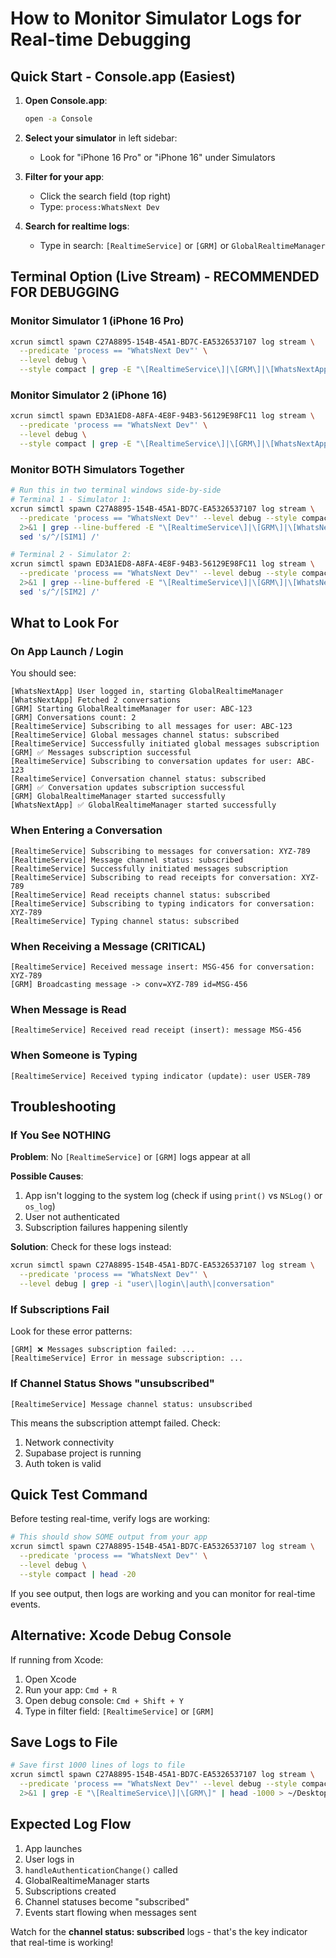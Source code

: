 # How to Monitor Simulator Logs for Real-time Debugging

## Quick Start - Console.app (Easiest)

1. **Open Console.app**:
   ```bash
   open -a Console
   ```

2. **Select your simulator** in left sidebar:
   - Look for "iPhone 16 Pro" or "iPhone 16" under Simulators

3. **Filter for your app**:
   - Click the search field (top right)
   - Type: `process:WhatsNext Dev`

4. **Search for realtime logs**:
   - Type in search: `[RealtimeService]` or `[GRM]` or `GlobalRealtimeManager`

## Terminal Option (Live Stream) - RECOMMENDED FOR DEBUGGING

### Monitor Simulator 1 (iPhone 16 Pro)

```bash
xcrun simctl spawn C27A8895-154B-45A1-BD7C-EA5326537107 log stream \
  --predicate 'process == "WhatsNext Dev"' \
  --level debug \
  --style compact | grep -E "\[RealtimeService\]|\[GRM\]|\[WhatsNextApp\]|\[ConversationListVM\]|Error|Failed"
```

### Monitor Simulator 2 (iPhone 16)

```bash
xcrun simctl spawn ED3A1ED8-A8FA-4E8F-94B3-56129E98FC11 log stream \
  --predicate 'process == "WhatsNext Dev"' \
  --level debug \
  --style compact | grep -E "\[RealtimeService\]|\[GRM\]|\[WhatsNextApp\]|\[ConversationListVM\]|Error|Failed"
```

### Monitor BOTH Simulators Together

```bash
# Run this in two terminal windows side-by-side
# Terminal 1 - Simulator 1:
xcrun simctl spawn C27A8895-154B-45A1-BD7C-EA5326537107 log stream \
  --predicate 'process == "WhatsNext Dev"' --level debug --style compact \
  2>&1 | grep --line-buffered -E "\[RealtimeService\]|\[GRM\]|\[WhatsNextApp\]" | \
  sed 's/^/[SIM1] /'

# Terminal 2 - Simulator 2:
xcrun simctl spawn ED3A1ED8-A8FA-4E8F-94B3-56129E98FC11 log stream \
  --predicate 'process == "WhatsNext Dev"' --level debug --style compact \
  2>&1 | grep --line-buffered -E "\[RealtimeService\]|\[GRM\]|\[WhatsNextApp\]" | \
  sed 's/^/[SIM2] /'
```

## What to Look For

### On App Launch / Login

You should see:
```
[WhatsNextApp] User logged in, starting GlobalRealtimeManager
[WhatsNextApp] Fetched 2 conversations
[GRM] Starting GlobalRealtimeManager for user: ABC-123
[GRM] Conversations count: 2
[RealtimeService] Subscribing to all messages for user: ABC-123
[RealtimeService] Global messages channel status: subscribed
[RealtimeService] Successfully initiated global messages subscription
[GRM] ✅ Messages subscription successful
[RealtimeService] Subscribing to conversation updates for user: ABC-123
[RealtimeService] Conversation channel status: subscribed
[GRM] ✅ Conversation updates subscription successful
[GRM] GlobalRealtimeManager started successfully
[WhatsNextApp] ✅ GlobalRealtimeManager started successfully
```

### When Entering a Conversation

```
[RealtimeService] Subscribing to messages for conversation: XYZ-789
[RealtimeService] Message channel status: subscribed
[RealtimeService] Successfully initiated messages subscription
[RealtimeService] Subscribing to read receipts for conversation: XYZ-789
[RealtimeService] Read receipts channel status: subscribed
[RealtimeService] Subscribing to typing indicators for conversation: XYZ-789
[RealtimeService] Typing channel status: subscribed
```

### When Receiving a Message (CRITICAL)

```
[RealtimeService] Received message insert: MSG-456 for conversation: XYZ-789
[GRM] Broadcasting message -> conv=XYZ-789 id=MSG-456
```

### When Message is Read

```
[RealtimeService] Received read receipt (insert): message MSG-456
```

### When Someone is Typing

```
[RealtimeService] Received typing indicator (update): user USER-789
```

## Troubleshooting

### If You See NOTHING

**Problem**: No `[RealtimeService]` or `[GRM]` logs appear at all

**Possible Causes**:
1. App isn't logging to the system log (check if using `print()` vs `NSLog()` or `os_log`)
2. User not authenticated
3. Subscription failures happening silently

**Solution**: Check for these logs instead:
```bash
xcrun simctl spawn C27A8895-154B-45A1-BD7C-EA5326537107 log stream \
  --predicate 'process == "WhatsNext Dev"' \
  --level debug | grep -i "user\|login\|auth\|conversation"
```

### If Subscriptions Fail

Look for these error patterns:
```
[GRM] ❌ Messages subscription failed: ...
[RealtimeService] Error in message subscription: ...
```

### If Channel Status Shows "unsubscribed"

```
[RealtimeService] Message channel status: unsubscribed
```

This means the subscription attempt failed. Check:
1. Network connectivity
2. Supabase project is running
3. Auth token is valid

## Quick Test Command

Before testing real-time, verify logs are working:

```bash
# This should show SOME output from your app
xcrun simctl spawn C27A8895-154B-45A1-BD7C-EA5326537107 log stream \
  --predicate 'process == "WhatsNext Dev"' \
  --level debug \
  --style compact | head -20
```

If you see output, then logs are working and you can monitor for real-time events.

## Alternative: Xcode Debug Console

If running from Xcode:
1. Open Xcode
2. Run your app: `Cmd + R`
3. Open debug console: `Cmd + Shift + Y`
4. Type in filter field: `[RealtimeService]` or `[GRM]`

## Save Logs to File

```bash
# Save first 1000 lines of logs to file
xcrun simctl spawn C27A8895-154B-45A1-BD7C-EA5326537107 log stream \
  --predicate 'process == "WhatsNext Dev"' --level debug --style compact \
  2>&1 | grep -E "\[RealtimeService\]|\[GRM\]" | head -1000 > ~/Desktop/realtime-logs.txt
```

## Expected Log Flow

1. App launches
2. User logs in
3. `handleAuthenticationChange()` called
4. GlobalRealtimeManager starts
5. Subscriptions created
6. Channel statuses become "subscribed"
7. Events start flowing when messages sent

Watch for the **channel status: subscribed** logs - that's the key indicator that real-time is working!

